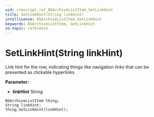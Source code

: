 ```yaml
---
uid: crmscript_ref_NSArchiveListItem_SetLinkHint
title: SetLinkHint(String linkHint)
intellisense: NSArchiveListItem.SetLinkHint
keywords: NSArchiveListItem, GetLinkHint
so.topic: reference
---
```


# SetLinkHint(String linkHint)

Link hint for the row, indicating things like navigation links that can be presented as clickable hyperlinks

**Parameter:** 
* **linkHint** String

```crmscript
NSArchiveListItem thing;
String linkHint;
thing.SetLinkHint(linkHint);
```

